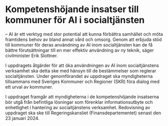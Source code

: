 # Kompetenshöjande insatser till kommuner för AI i socialtjänsten

– AI är ett verktyg med stor potential att kunna förbättra samhället och möta framtidens behov av bland annat vård och omsorg. Genom att erbjuda stöd till kommuner för deras användning av AI inom socialtjänsten kan de få bättre förutsättningar till en mer effektiv användning av ny teknik, säger civilminister Erik Slottner.

I uppdragets åtgärder för att öka användningen av AI inom socialtjänstens verksamhet ska detta ske med hänsyn till de bestämmelser som reglerar socialtjänsten. Under genomförandet av uppdraget ska myndigheterna tillsammans med Sveriges Kommuner och Regioner (SKR) föra dialog med ett urval av kommuner.

I uppdraget framgår att myndigheterna i de kompetenshöjande insatserna bör utgå från befintliga lösningar som förenklar informationsutbyte och enhetlighet i hantering av socialtjänstens verksamhet. Redovisning av uppdraget ska ske till Regeringskansliet (Finansdepartementet) senast den 23 januari 2024\.
